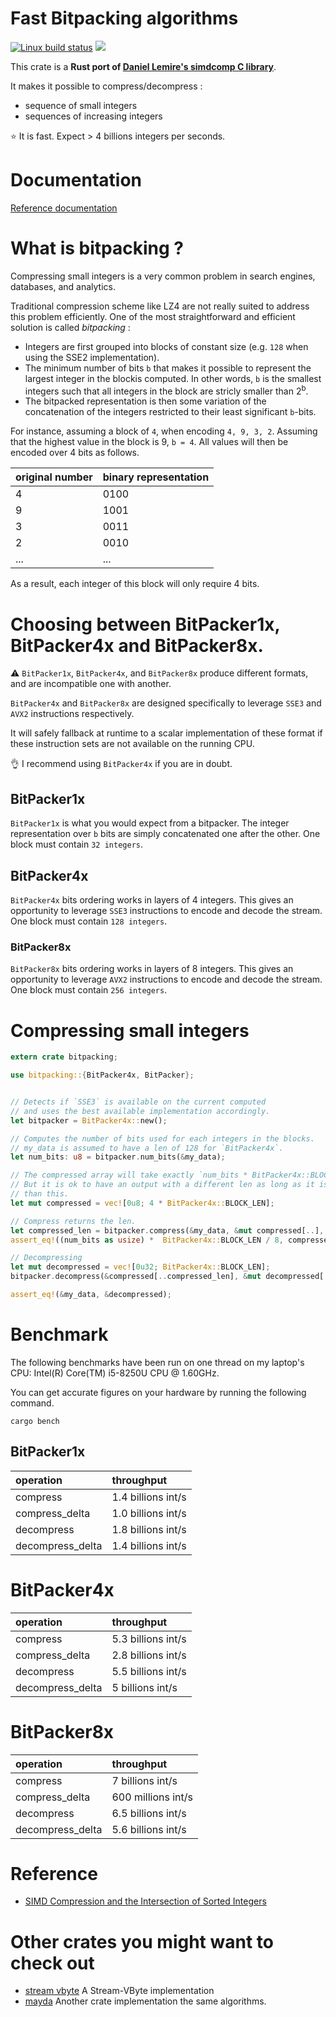 # Fast Bitpacking algorithms


[![Linux build status](https://travis-ci.org/tantivy-search/bitpacking.svg?branch=master)](https://travis-ci.org/tantivy-search/bitpacking)
[![](http://meritbadge.herokuapp.com/bitpacking)](https://crates.io/crates/bitpacking)

This crate is a **Rust port of [Daniel Lemire's simdcomp C library](https://github.com/lemire/simdcomp)**.

It makes it possible to compress/decompress :
- sequence of small integers
- sequences of increasing integers

:star: It is fast. Expect > 4 billions integers per seconds.


# Documentation

[Reference documentation](https://docs.rs/bitpacking/0.2.0/bitpacking/)


# What is bitpacking ?

Compressing small integers is a very common problem in search engines, databases, and analytics.

Traditional compression scheme like LZ4 are not really suited to address this problem efficiently.
One of the most straightforward and efficient solution is called *bitpacking* :
- Integers are first grouped into blocks of constant size (e.g. `128` when using the SSE2 implementation).
- The minimum number of bits `b` that makes it possible to represent the largest integer in the blockis computed.
In other words, `b` is the smallest integers such that all integers in the block are stricly smaller than 2<sup>b</sup>.
- The bitpacked representation is then some variation of the concatenation of the integers restricted to their least significant `b`-bits.

For instance, assuming a block of `4`, when encoding `4, 9, 3, 2`. Assuming that the highest value in the block is 9, `b = 4`. All values will then be encoded over 4 bits as follows.

| original number | binary representation |
|:----------------|:----------------------|
| 4               | 0100                  |
| 9               | 1001                  |
| 3               | 0011                  |
| 2               | 0010                  |
| ...             | ...                   |


As a result, each integer of this block will only require 4 bits.



# Choosing between BitPacker1x, BitPacker4x and BitPacker8x.


:warning: `BitPacker1x`, `BitPacker4x`, and `BitPacker8x` produce different formats,
and are incompatible one with another.

`BitPacker4x` and `BitPacker8x` are designed specifically to leverage `SSE3` and `AVX2`
instructions respectively.

It will safely fallback at runtime to a scalar implementation of these format if these instruction sets are not available on the running CPU.

:ok_hand: I recommend using `BitPacker4x` if you are in doubt.

## BitPacker1x

`BitPacker1x` is what you would expect from a bitpacker.
The integer representation over `b` bits are simply concatenated one
after the other. One block must contain `32 integers`.

## BitPacker4x

`BitPacker4x` bits ordering works in layers of 4 integers. This gives an opportunity
to leverage `SSE3` instructions to encode and decode the stream.
One block must contain `128 integers`.

### BitPacker8x

`BitPacker8x` bits ordering works in layers of 8 integers. This gives an opportunity
to leverage `AVX2` instructions to encode and decode the stream.
One block must contain `256 integers`.



# Compressing small integers

```rust
extern crate bitpacking;

use bitpacking::{BitPacker4x, BitPacker};


// Detects if `SSE3` is available on the current computed
// and uses the best available implementation accordingly.
let bitpacker = BitPacker4x::new();

// Computes the number of bits used for each integers in the blocks.
// my_data is assumed to have a len of 128 for `BitPacker4x`.
let num_bits: u8 = bitpacker.num_bits(&my_data);

// The compressed array will take exactly `num_bits * BitPacker4x::BLOCK_LEN / 8`.
// But it is ok to have an output with a different len as long as it is larger
// than this.
let mut compressed = vec![0u8; 4 * BitPacker4x::BLOCK_LEN];

// Compress returns the len.
let compressed_len = bitpacker.compress(&my_data, &mut compressed[..], num_bits);
assert_eq!((num_bits as usize) *  BitPacker4x::BLOCK_LEN / 8, compressed_len);

// Decompressing
let mut decompressed = vec![0u32; BitPacker4x::BLOCK_LEN];
bitpacker.decompress(&compressed[..compressed_len], &mut decompressed[..], num_bits);

assert_eq!(&my_data, &decompressed);
```

# Benchmark

The following benchmarks have been run on one thread on my laptop's CPU:
Intel(R) Core(TM) i5-8250U CPU @ 1.60GHz.

You can get accurate figures on your hardware by running the following command.

    cargo bench


## BitPacker1x

| operation        | throughput           |
|:-----------------|:---------------------|
| compress         | 1.4 billions int/s   |
| compress_delta   | 1.0 billions int/s   |
| decompress       | 1.8 billions int/s   |
| decompress_delta | 1.4 billions int/s   |

# BitPacker4x

| operation        | throughput           |
|:-----------------|:---------------------|
| compress         | 5.3 billions int/s   |
| compress_delta   | 2.8 billions int/s   |
| decompress       | 5.5 billions int/s   |
| decompress_delta | 5 billions int/s   |

# BitPacker8x

| operation        | throughput           |
|:-----------------|:---------------------|
| compress         | 7 billions int/s  |
| compress_delta   | 600 millions int/s   |
| decompress       | 6.5 billions int/s  |
| decompress_delta | 5.6 billions int/s   |


# Reference

- [SIMD Compression and the Intersection of Sorted Integers](https://arxiv.org/abs/1401.6399)

# Other crates you might want to check out

- [stream vbyte](https://crates.io/crates/stream-vbyte) A Stream-VByte implementation
- [mayda](https://github.com/fralalonde/mayda) Another crate implementation the same algorithms.
